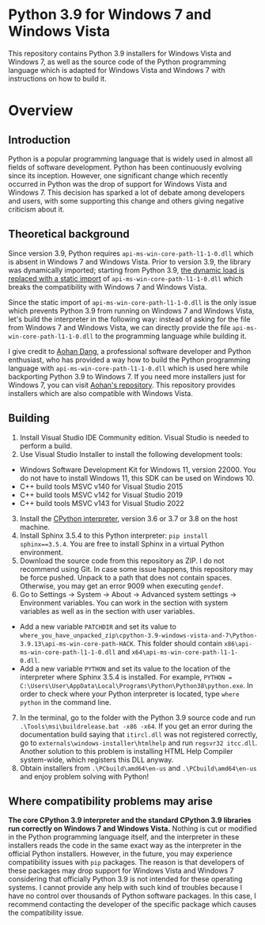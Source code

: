 # Python 3.9 for Windows 7 and Windows Vista

This repository contains Python 3.9 installers for Windows Vista and Windows 7, as well as the source code of the Python programming language which is adapted for Windows Vista and Windows 7 with instructions on how to build it.

# Overview

## Introduction

Python is a popular programming language that is widely used in almost all fields of software development. Python has been continuously evolving since its inception. However, one significant change which recently occurred in Python was the drop of support for Windows Vista and Windows 7. This decision has sparked a lot of debate among developers and users, with some supporting this change and others giving negative criticism about it.

## Theoretical background

Since version 3.9, Python requires ```api-ms-win-core-path-l1-1-0.dll``` which is absent in Windows 7 and Windows Vista. Prior to version 3.9, the library was dynamically imported;  starting from Python 3.9, [the dynamic load is replaced with a static import](https://github.com/izbyshev/cpython/commit/6a65eba44bfd82ccc8bed4b5c6dd6637549955d5) of ```api-ms-win-core-path-l1-1-0.dll``` which breaks the compatibility with Windows 7 and Windows Vista.

Since the static import of ```api-ms-win-core-path-l1-1-0.dll``` is the only issue which prevents Python 3.9 from running on Windows 7 and Windows Vista, let's build the interpreter in the following way: instead of asking for the file from Windows 7 and Windows Vista, we can directly provide the file ```api-ms-win-core-path-l1-1-0.dll``` to the programming language while building it.

I give credit to [Aohan Dang](https://www.linkedin.com/in/aohan-dang-536643a7/), a professional software developer and Python enthusiast, who has provided a way how to build the Python programming language with ```api-ms-win-core-path-l1-1-0.dll``` which is used here while backporting Python 3.9 to Windows 7. If you need more installers just for Windows 7, you can visit [Aohan's repository](https://github.com/adang1345/PythonWin7). This repository provides installers which are also compatible with Windows Vista.

## Building

1. Install Visual Studio IDE Community edition. Visual Studio is needed to perform a build.
2. Use Visual Studio Installer to install the following development tools:
* Windows Software Development Kit for Windows 11, version 22000. You do not have to install Windows 11, this SDK can be used on Windows 10.
* C++ build tools MSVC v140 for Visual Studio 2015
* C++ build tools MSVC v142 for Visual Studio 2019
* C++ build tools MSVC v143 for Visual Studio 2022
3. Install the [CPython interpreter](https://www.python.org/), version 3.6 or 3.7 or 3.8 on the host machine.
4. Install Sphinx 3.5.4 to this Python interpreter: ```pip install sphinx==3.5.4```. You are free to install Sphinx in a virtual Python environment.
5. Download the source code from this repository as ZIP. I do not recommend using Git. In case some issue happens, this repository may be force pushed. Unpack to a path that does not contain spaces. Otherwise, you may get an error 9009 when executing ```gendef```.
6. Go to Settings -> System -> About -> Advanced system settings -> Environment variables. You can work in the section with system variables as well as in the section with user variables.
* Add a new variable ```PATCHDIR``` and set its value to ```where_you_have_unpacked_zip\cpython-3.9-windows-vista-and-7\Python-3.9.13\api-ms-win-core-path-HACK```. This folder should contain ```x86\api-ms-win-core-path-l1-1-0.dll``` and ```x64\api-ms-win-core-path-l1-1-0.dll```.
* Add a new variable ```PYTHON``` and set its value to the location of the interpreter where Sphinx 3.5.4 is installed. For example, ```PYTHON = C:\Users\User\AppData\Local\Programs\Python\Python38\python.exe```. In order to check where your Python interpreter is located, type ```where python``` in the command line.
7. In the terminal, go to the folder with the Python 3.9 source code and run ```.\Tools\msi\buildrelease.bat -x86 -x64```. If you get an error during the documentation build saying that ```itircl.dll``` was not registered correctly, go to ```externals\windows-installer\htmlhelp``` and run ```regsvr32 itcc.dll```. Another solution to this problem is installing HTML Help Compiler system-wide, which registers this DLL anyway.
8. Obtain installers from ```.\PCbuild\amd64\en-us``` and ```.\PCbuild\amd64\en-us``` and enjoy problem solving with Python!

## Where compatibility problems may arise

**The core CPython 3.9 interpreter and the standard CPython 3.9 libraries run correctly on Windows 7 and Windows Vista.** Nothing is cut or modified in the Python programming language itself, and the interpreter in these installers reads the code in the same exact way as the interpreter in the official Python installers. However, in the future, you may experience compatibility issues with ```pip``` packages. The reason is that developers of these packages may drop support for Windows Vista and Windows 7 considering that officially Python 3.9 is not intended for these operating systems. I cannot provide any help with such kind of troubles because I have no control over thousands of Python software packages. In this case, I recommend contacting the developer of the specific package which causes the compatibility issue.
